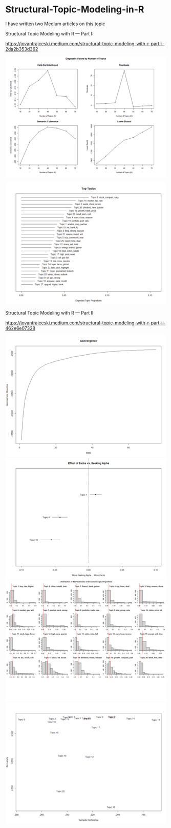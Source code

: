 # Structural-Topic-Modeling-in-R

I have written two Medium articles on this topic

Structural Topic Modeling with R — Part I:

https://jovantrajceski.medium.com/structural-topic-modeling-with-r-part-i-2da2b353d362

![](1.png)


![](2.png)


Structural Topic Modeling with R — Part II:

https://jovantrajceski.medium.com/structural-topic-modeling-with-r-part-ii-462e6e07328

![](3.png)
![](4.png)
![](5.png)
![](6.png)
